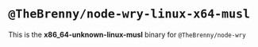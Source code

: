 # `@TheBrenny/node-wry-linux-x64-musl`

This is the **x86_64-unknown-linux-musl** binary for `@TheBrenny/node-wry`
